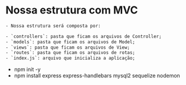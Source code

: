 # Nossa estrutura com MVC

```txt
- Nossa estrutura será composta por:

- `controllers`: pasta que ficam os arquivos de Controller;
- `models`: pasta que ficam os arquivos de Model;
- `views`: pasta que ficam os arquivos de View;
- `routes`: pasta que ficam os arquivos de rotas;
- `index.js`: arquivo que inicializa a aplicação;
```

-   npm init -y
-   npm install express express-handlebars mysql2 sequelize nodemon
